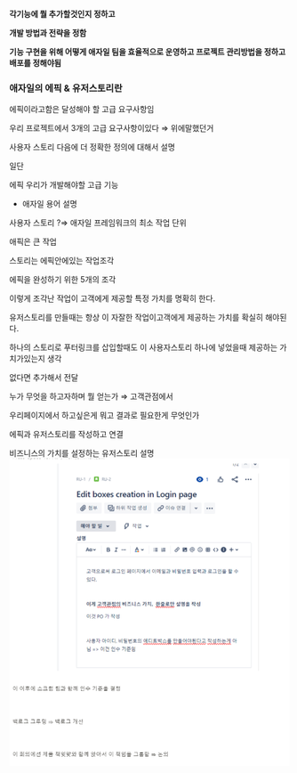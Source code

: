 **각기능에 뭘 추가할것인지 정하고**

**개발 방법과 전략을 정함**

**기능 구현을 위해 어떻게 애자일 팀을 효율적으로 운영하고 프로젝트 관리방법을 정하고 배포를 정해야됨**

### 애자일의 에픽 & 유저스토리란

에픽이라고함은 달성해야 할 고급 요구사항임

우리 프로젝트에서 3개의 고급 요구사항이있다 ⇒ 위에말했던거

사용자 스토리 다음에 더 정확한 정의에 대해서 설명

일단

에픽 우리가 개발해야할 고급 기능

- 애자일 용어 설명

사용자 스토리 ?⇒ 애자일 프레임워크의 최소 작업 단위

애픽은 큰 작업

스토리는 에픽안에있는 작업조각

에픽을 완성하기 위한 5개의 조각

이렇게 조각난 작업이 고객에게 제공할 특정 가치를 명확히 한다.

유저스토리를 만들때는 항상 이 자잘한 작업이고객에게 제공하는 가치를 확실히 해야된다.

하나의 스토리로 푸터링크를 삽입할때도 이 사용자스토리 하나에 넣었을때 제공하는 가치가있는지 생각

없다면 추가해서 전달

누가 무엇을 하고자하며 뭘 얻는가 ⇒ 고객관점에서

우리페이지에서 하고싶은게 뭐고 결과로 필요한게 무엇인가

에픽과 유저스토리를 작성하고 연결

비즈니스의 가치를 설정하는 유저스토리 설명
![Alt text](image.png)
